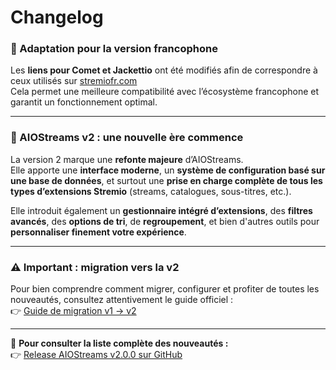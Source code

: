 # Changelog

### 🔧 Adaptation pour la version francophone  
Les **liens pour Comet et Jackettio** ont été modifiés afin de correspondre à ceux utilisés sur [stremiofr.com](https://stremiofr.com/)  
Cela permet une meilleure compatibilité avec l’écosystème francophone et garantit un fonctionnement optimal.

---

### 🚀 AIOStreams v2 : une nouvelle ère commence  
La version 2 marque une **refonte majeure** d’AIOStreams.  
Elle apporte une **interface moderne**, un **système de configuration basé sur une base de données**, et surtout une **prise en charge complète de tous les types d’extensions Stremio** (streams, catalogues, sous-titres, etc.).

Elle introduit également un **gestionnaire intégré d’extensions**, des **filtres avancés**, des **options de tri**, de **regroupement**, et bien d'autres outils pour **personnaliser finement votre expérience**.

---

### ⚠️ Important : migration vers la v2  
Pour bien comprendre comment migrer, configurer et profiter de toutes les nouveautés, consultez attentivement le guide officiel :  
👉 [Guide de migration v1 → v2](https://github.com/Viren070/AIOStreams/wiki/Migrate-to-V2)

---

📘 **Pour consulter la liste complète des nouveautés :**  
👉 [Release AIOStreams v2.0.0 sur GitHub](https://github.com/Viren070/AIOStreams/releases/tag/v2.0.0)
